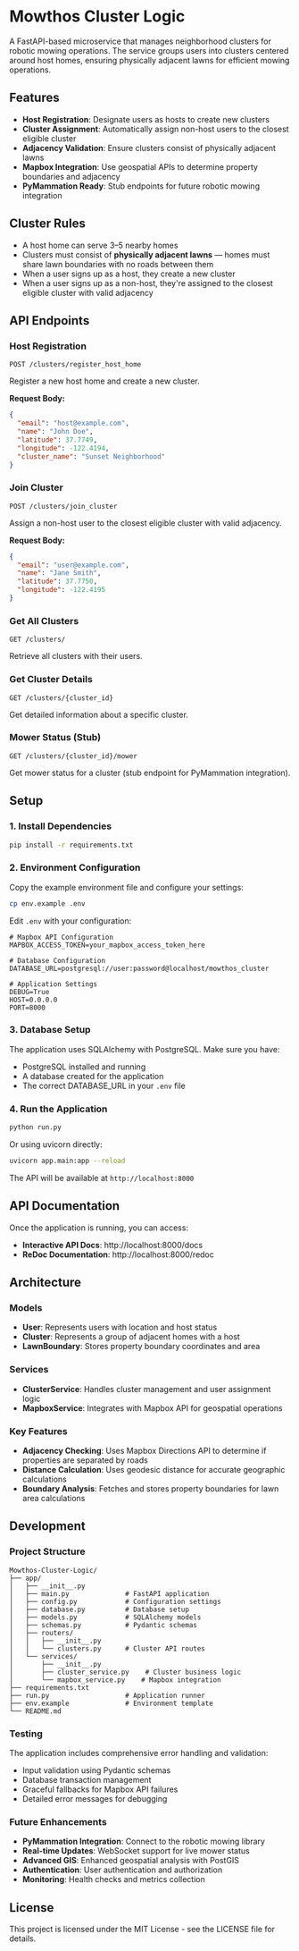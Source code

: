 # Mowthos Cluster Logic

A FastAPI-based microservice that manages neighborhood clusters for robotic mowing operations. The service groups users into clusters centered around host homes, ensuring physically adjacent lawns for efficient mowing operations.

## Features

- **Host Registration**: Designate users as hosts to create new clusters
- **Cluster Assignment**: Automatically assign non-host users to the closest eligible cluster
- **Adjacency Validation**: Ensure clusters consist of physically adjacent lawns
- **Mapbox Integration**: Use geospatial APIs to determine property boundaries and adjacency
- **PyMammation Ready**: Stub endpoints for future robotic mowing integration

## Cluster Rules

- A host home can serve 3–5 nearby homes
- Clusters must consist of **physically adjacent lawns** — homes must share lawn boundaries with no roads between them
- When a user signs up as a host, they create a new cluster
- When a user signs up as a non-host, they're assigned to the closest eligible cluster with valid adjacency

## API Endpoints

### Host Registration
```
POST /clusters/register_host_home
```
Register a new host home and create a new cluster.

**Request Body:**
```json
{
  "email": "host@example.com",
  "name": "John Doe",
  "latitude": 37.7749,
  "longitude": -122.4194,
  "cluster_name": "Sunset Neighborhood"
}
```

### Join Cluster
```
POST /clusters/join_cluster
```
Assign a non-host user to the closest eligible cluster with valid adjacency.

**Request Body:**
```json
{
  "email": "user@example.com",
  "name": "Jane Smith",
  "latitude": 37.7750,
  "longitude": -122.4195
}
```

### Get All Clusters
```
GET /clusters/
```
Retrieve all clusters with their users.

### Get Cluster Details
```
GET /clusters/{cluster_id}
```
Get detailed information about a specific cluster.

### Mower Status (Stub)
```
GET /clusters/{cluster_id}/mower
```
Get mower status for a cluster (stub endpoint for PyMammation integration).

## Setup

### 1. Install Dependencies
```bash
pip install -r requirements.txt
```

### 2. Environment Configuration
Copy the example environment file and configure your settings:
```bash
cp env.example .env
```

Edit `.env` with your configuration:
```env
# Mapbox API Configuration
MAPBOX_ACCESS_TOKEN=your_mapbox_access_token_here

# Database Configuration
DATABASE_URL=postgresql://user:password@localhost/mowthos_cluster

# Application Settings
DEBUG=True
HOST=0.0.0.0
PORT=8000
```

### 3. Database Setup
The application uses SQLAlchemy with PostgreSQL. Make sure you have:
- PostgreSQL installed and running
- A database created for the application
- The correct DATABASE_URL in your `.env` file

### 4. Run the Application
```bash
python run.py
```

Or using uvicorn directly:
```bash
uvicorn app.main:app --reload
```

The API will be available at `http://localhost:8000`

## API Documentation

Once the application is running, you can access:
- **Interactive API Docs**: http://localhost:8000/docs
- **ReDoc Documentation**: http://localhost:8000/redoc

## Architecture

### Models
- **User**: Represents users with location and host status
- **Cluster**: Represents a group of adjacent homes with a host
- **LawnBoundary**: Stores property boundary coordinates and area

### Services
- **ClusterService**: Handles cluster management and user assignment logic
- **MapboxService**: Integrates with Mapbox API for geospatial operations

### Key Features
- **Adjacency Checking**: Uses Mapbox Directions API to determine if properties are separated by roads
- **Distance Calculation**: Uses geodesic distance for accurate geographic calculations
- **Boundary Analysis**: Fetches and stores property boundaries for lawn area calculations

## Development

### Project Structure
```
Mowthos-Cluster-Logic/
├── app/
│   ├── __init__.py
│   ├── main.py              # FastAPI application
│   ├── config.py            # Configuration settings
│   ├── database.py          # Database setup
│   ├── models.py            # SQLAlchemy models
│   ├── schemas.py           # Pydantic schemas
│   ├── routers/
│   │   ├── __init__.py
│   │   └── clusters.py      # Cluster API routes
│   └── services/
│       ├── __init__.py
│       ├── cluster_service.py    # Cluster business logic
│       └── mapbox_service.py    # Mapbox integration
├── requirements.txt
├── run.py                   # Application runner
├── env.example              # Environment template
└── README.md
```

### Testing
The application includes comprehensive error handling and validation:
- Input validation using Pydantic schemas
- Database transaction management
- Graceful fallbacks for Mapbox API failures
- Detailed error messages for debugging

### Future Enhancements
- **PyMammation Integration**: Connect to the robotic mowing library
- **Real-time Updates**: WebSocket support for live mower status
- **Advanced GIS**: Enhanced geospatial analysis with PostGIS
- **Authentication**: User authentication and authorization
- **Monitoring**: Health checks and metrics collection

## License

This project is licensed under the MIT License - see the LICENSE file for details.
